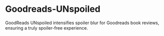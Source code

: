 # Goodreads-UNspoiled
GoodReads UNspoiled intensifies spoiler blur for Goodreads book reviews, ensuring a truly spoiler-free experience.
